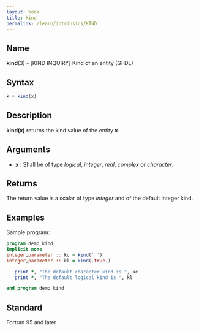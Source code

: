 ```yaml
---
layout: book
title: kind
permalink: /learn/intrinsics/KIND
---
```

## __Name__

__kind__(3) - \[KIND INQUIRY\] Kind of an entity
(GFDL)

## __Syntax__
```fortran
k = kind(x)
```

## __Description__

__kind(x)__ returns the kind value of the entity __x__.

## __Arguments__

  - __x__
    : Shall be of type _logical_, _integer_, _real_, _complex_ or _character_.

## __Returns__

The return value is a scalar of type _integer_ and of the default integer
kind.

## __Examples__

Sample program:

```fortran
program demo_kind
implicit none
integer,parameter :: kc = kind(' ')
integer,parameter :: kl = kind(.true.)

   print *, "The default character kind is ", kc
   print *, "The default logical kind is ", kl

end program demo_kind
```

## __Standard__

Fortran 95 and later

